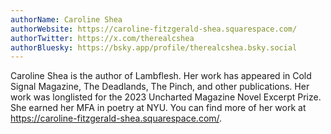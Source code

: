 ```yaml
---
authorName: Caroline Shea
authorWebsite: https://caroline-fitzgerald-shea.squarespace.com/
authorTwitter: https://x.com/therealcshea
authorBluesky: https://bsky.app/profile/therealcshea.bsky.social
---
```

Caroline Shea is the author of Lambflesh. Her work has appeared in Cold Signal Magazine, The Deadlands, The Pinch, and other publications. Her work was longlisted for the 2023 Uncharted Magazine Novel Excerpt Prize. She earned her MFA in poetry at NYU. You can find more of her work at https://caroline-fitzgerald-shea.squarespace.com/.
